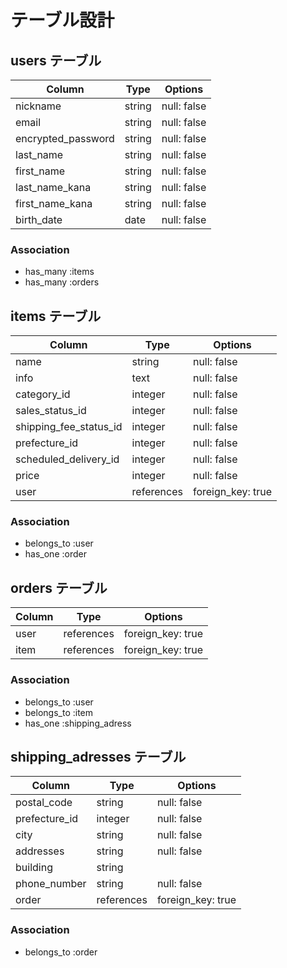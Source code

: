 # テーブル設計

## users テーブル

| Column             | Type     | Options     |
| --------           | ------   | ----------- |
| nickname           | string   | null: false |
| email              | string   | null: false |
| encrypted_password | string   | null: false |
| last_name          | string   | null: false |
| first_name         | string   | null: false |
| last_name_kana     | string   | null: false |
| first_name_kana    | string   | null: false |
| birth_date         | date     | null: false |

### Association

- has_many :items
- has_many :orders

## items テーブル

| Column                   | Type       | Options           |
| ------                   | ------     | -----------       |
| name                     | string     | null: false       |
| info                     | text       | null: false       |
| category_id              | integer    | null: false       |
| sales_status_id          | integer    | null: false       |
| shipping_fee_status_id   | integer    | null: false       |
| prefecture_id            | integer    | null: false       |
| scheduled_delivery_id    | integer    | null: false       |
| price                    | integer    | null: false       |
| user                     | references | foreign_key: true |

### Association

- belongs_to :user
- has_one    :order

## orders テーブル

| Column        | Type       | Options           |
| -------       | ---------- | ----------------- |
| user          | references | foreign_key: true |
| item          | references | foreign_key: true |

### Association

- belongs_to :user
- belongs_to :item
- has_one    :shipping_adress

## shipping_adresses テーブル

| Column        | Type       | Options           |
| -------       | ---------- | ----------------- |
| postal_code   | string     | null: false       |
| prefecture_id | integer    | null: false       |
| city          | string     | null: false       |
| addresses     | string     | null: false       |
| building      | string     |                   |
| phone_number  | string     | null: false       |
| order         | references | foreign_key: true |

### Association

- belongs_to :order
